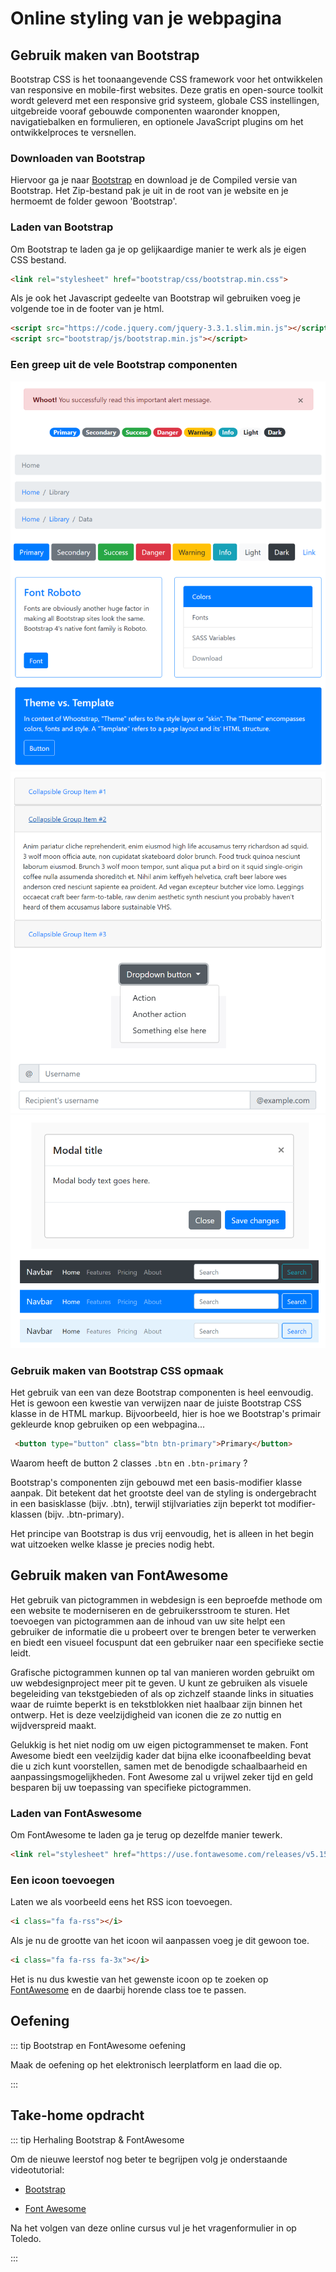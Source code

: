 # Online styling van je webpagina

## Gebruik maken van Bootstrap

Bootstrap CSS is het toonaangevende CSS framework voor het ontwikkelen van responsive en mobile-first websites. Deze gratis en open-source toolkit wordt geleverd met een responsive grid systeem, globale CSS instellingen, uitgebreide vooraf gebouwde componenten waaronder knoppen, navigatiebalken en formulieren, en optionele JavaScript plugins om het ontwikkelproces te versnellen.

### Downloaden van Bootstrap

Hiervoor ga je naar [Bootstrap](https://getbootstrap.com/docs/4.6/getting-started/download/) en download je de Compiled versie van Bootstrap. Het Zip-bestand pak je uit in de root van je website en je hermoemt de folder gewoon 'Bootstrap'.

### Laden van Bootstrap

Om Bootstrap te laden ga je op gelijkaardige manier te werk als je eigen CSS bestand.

```html
<link rel="stylesheet" href="bootstrap/css/bootstrap.min.css">
```

Als je ook het Javascript gedeelte van Bootstrap wil gebruiken voeg je volgende toe in de footer van je html.

```html
<script src="https://code.jquery.com/jquery-3.3.1.slim.min.js"></script>
<script src="bootstrap/js/bootstrap.min.js"></script>
```

### Een greep uit de vele Bootstrap componenten 

![download](./images/afbeelding11.png)
![download](./images/afbeelding12.png)
![download](./images/afbeelding13.png)

### Gebruik maken van Bootstrap CSS opmaak

Het gebruik van een van deze Bootstrap componenten is heel eenvoudig. Het is gewoon een kwestie van verwijzen naar de juiste Bootstrap CSS klasse in de HTML markup. Bijvoorbeeld, hier is hoe we Bootstrap's primair gekleurde knop gebruiken op een webpagina...

```html
 <button type="button" class="btn btn-primary">Primary</button>
```
Waarom heeft de button 2 classes  `.btn` en `.btn-primary` ?

Bootstrap's componenten zijn gebouwd met een basis-modifier klasse aanpak. Dit betekent dat het grootste deel van de styling is ondergebracht in een basisklasse (bijv. .btn), terwijl stijlvariaties zijn beperkt tot modifier-klassen (bijv. .btn-primary).

Het principe van Bootstrap is dus vrij eenvoudig, het is alleen in het begin wat uitzoeken welke klasse je precies nodig hebt.

## Gebruik maken van FontAwesome

Het gebruik van pictogrammen in webdesign is een beproefde methode om een website te moderniseren en de gebruikersstroom te sturen. Het toevoegen van pictogrammen aan de inhoud van uw site helpt een gebruiker de informatie die u probeert over te brengen beter te verwerken en biedt een visueel focuspunt dat een gebruiker naar een specifieke sectie leidt.

Grafische pictogrammen kunnen op tal van manieren worden gebruikt om uw webdesignproject meer pit te geven. U kunt ze gebruiken als visuele begeleiding van tekstgebieden of als op zichzelf staande links in situaties waar de ruimte beperkt is en tekstblokken niet haalbaar zijn binnen het ontwerp. Het is deze veelzijdigheid van iconen die ze zo nuttig en wijdverspreid maakt.

Gelukkig is het niet nodig om uw eigen pictogrammenset te maken. Font Awesome biedt een veelzijdig kader dat bijna elke icoonafbeelding bevat die u zich kunt voorstellen, samen met de benodigde schaalbaarheid en aanpassingsmogelijkheden. Font Awesome zal u vrijwel zeker tijd en geld besparen bij uw toepassing van specifieke pictogrammen.

### Laden van FontAswesome

Om FontAwesome te laden ga je terug op dezelfde manier tewerk.

```html
<link rel="stylesheet" href="https://use.fontawesome.com/releases/v5.15.4/css/all.css" type="text/css"/>
```

### Een icoon toevoegen

Laten we als voorbeeld eens het RSS icon toevoegen.

```html
<i class="fa fa-rss"></i>
```

Als je nu de grootte van het icoon wil aanpassen voeg je dit gewoon toe.

```html
<i class="fa fa-rss fa-3x"></i>
```

Het is nu dus kwestie van het gewenste icoon op te zoeken op [FontAwesome](https://fontawesome.com/icons) en de daarbij horende class toe te passen.

## Oefening

::: tip Bootstrap en FontAwesome oefening

Maak de oefening op het elektronisch leerplatform en laad die op.

:::

## Take-home opdracht

::: tip Herhaling Bootstrap & FontAwesome

Om de nieuwe leerstof nog beter te begrijpen volg je onderstaande videotutorial:

* [Bootstrap](https://www.linkedin.com/learning/bootstrap-4-essential-training)

* [Font Awesome](https://www.youtube.com/watch?v=rXiO4bm2Zpc)

Na het volgen van deze online cursus vul je het vragenformulier in op Toledo.

:::
